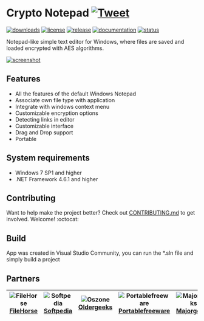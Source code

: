 # Crypto Notepad [![Tweet](https://img.shields.io/twitter/url/http/shields.io.svg?style=social)](https://twitter.com/intent/tweet?text=Simple%20notepad%20for%20Windows%20with%20encryption%20features.%20Download%20for%20free:%20https://crypto-notepad.info/&hashtags=notepad,encryption,windows,opensource,csharp)

[![downloads](https://img.shields.io/github/downloads/Crypto-Notepad/Crypto-Notepad/total.svg)](https://github.com/Crypto-Notepad/Crypto-Notepad/releases/latest)
[![license](https://img.shields.io/github/license/Crypto-Notepad/Crypto-Notepad.svg)](https://github.com/Crypto-Notepad/Crypto-Notepad/blob/master/LICENSE)
[![release](https://img.shields.io/github/release/Crypto-Notepad/Crypto-Notepad.svg)](https://github.com/Crypto-Notepad/Crypto-Notepad/wiki/Release-Notes)
[![documentation](https://img.shields.io/badge/documentation-wiki-yellowgreen.svg)](https://github.com/Crypto-Notepad/Crypto-Notepad/wiki/Documentation)
[![status](https://img.shields.io/badge/project_status-suspended-orange.svg)](https://github.com/Crypto-Notepad/Crypto-Notepad/wiki/Project-status)

Notepad-like simple text editor for Windows, where files are saved and loaded encrypted with AES algorithms.

[![screenshot](https://i.imgur.com/rqfKzNX.gif)](https://github.com/Crypto-Notepad/Crypto-Notepad/wiki/Documentation#screenshots)

## Features

* All the features of the default Windows Notepad
* Associate own file type with application
* Integrate with windows context menu
* Сustomizable encryption options
* Detecting links in editor
* Сustomizable interface
* Drag and Drop support
* Portable

## System requirements
* Windows 7 SP1 and higher
* .NET Framework 4.6.1 and higher

## Contributing
Want to help make the project better? Check out [CONTRIBUTING.md](https://github.com/Crypto-Notepad/Crypto-Notepad/blob/master/CONTRIBUTING.md) to get involved. Welcome! :octocat:

## Build
App was created in Visual Studio Community, you can run the *.sln file and simply build a project

## Partners
![FileHorse](http://i.imgur.com/o5hgnav.png) [FileHorse](http://filehorse.com/download-crypto-notepad/) | ![Softpedia](http://i.imgur.com/mPpwppP.png)[Softpedia](http://softpedia.com/get/Office-tools/Text-editors/Crypto-Notepad.shtml) | ![Oszone](https://i.imgur.com/Jo5hP0X.jpg) [Oldergeeks](https://www.oldergeeks.com/downloads/file.php?id=2665) | ![Portablefreeware](http://i.imgur.com/7v2GHXE.png) [Portablefreeware](https://portablefreeware.com/index.php?id=2873) | ![Majorgeeks](http://i.imgur.com/qQr5IZv.png) [Majorgeeks](http://www.majorgeeks.com/files/details/crypto_notepad.html) | ![Download.hr](https://i.imgur.com/aBhf1Si.png) [Download.hr](https://www.download.hr/software-crypto-notepad.html)
--- | --- | --- | --- | --- | ---